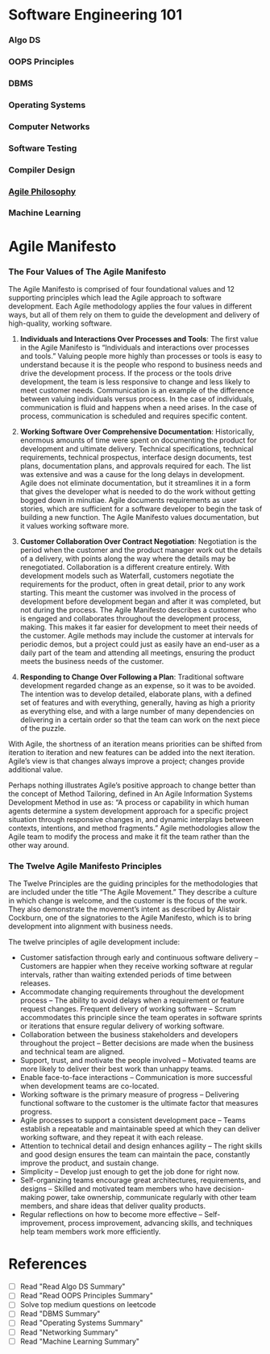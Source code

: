 # Software Engineering 101

### Algo DS

### OOPS Principles

### DBMS

### Operating Systems

### Computer Networks

### Software Testing

### Compiler Design

### [Agile Philosophy](#Agile-Manifesto)

### Machine Learning

# Agile Manifesto

### The Four Values of The Agile Manifesto
The Agile Manifesto is comprised of four foundational values and 12 supporting principles which lead the Agile approach to software development. Each Agile methodology applies the four values in different ways, but all of them rely on them to guide the development and delivery of high-quality, working software.

1. **Individuals and Interactions Over Processes and Tools**:
The first value in the Agile Manifesto is “Individuals and interactions over processes and tools.” Valuing people more highly than processes or tools is easy to understand because it is the people who respond to business needs and drive the development process. If the process or the tools drive development, the team is less responsive to change and less likely to meet customer needs. Communication is an example of the difference between valuing individuals versus process. In the case of individuals, communication is fluid and happens when a need arises. In the case of process, communication is scheduled and requires specific content.

2. **Working Software Over Comprehensive Documentation**:
Historically, enormous amounts of time were spent on documenting the product for development and ultimate delivery. Technical specifications, technical requirements, technical prospectus, interface design documents, test plans, documentation plans, and approvals required for each. The list was extensive and was a cause for the long delays in development. Agile does not eliminate documentation, but it streamlines it in a form that gives the developer what is needed to do the work without getting bogged down in minutiae. Agile documents requirements as user stories, which are sufficient for a software developer to begin the task of building a new function.
The Agile Manifesto values documentation, but it values working software more.

3. **Customer Collaboration Over Contract Negotiation**:
Negotiation is the period when the customer and the product manager work out the details of a delivery, with points along the way where the details may be renegotiated. Collaboration is a different creature entirely. With development models such as Waterfall, customers negotiate the requirements for the product, often in great detail, prior to any work starting. This meant the customer was involved in the process of development before development began and after it was completed, but not during the process. The Agile Manifesto describes a customer who is engaged and collaborates throughout the development process, making. This makes it far easier for development to meet their needs of the customer. Agile methods may include the customer at intervals for periodic demos, but a project could just as easily have an end-user as a daily part of the team and attending all meetings, ensuring the product meets the business needs of the customer.

4. **Responding to Change Over Following a Plan**:
Traditional software development regarded change as an expense, so it was to be avoided. The intention was to develop detailed, elaborate plans, with a defined set of features and with everything, generally, having as high a priority as everything else, and with a large number of many dependencies on delivering in a certain order so that the team can work on the next piece of the puzzle.

 

With Agile, the shortness of an iteration means priorities can be shifted from iteration to iteration and new features can be added into the next iteration. Agile’s view is that changes always improve a project; changes provide additional value.

Perhaps nothing illustrates Agile’s positive approach to change better than the concept of Method Tailoring, defined in An Agile Information Systems Development Method in use as: “A process or capability in which human agents determine a system development approach for a specific project situation through responsive changes in, and dynamic interplays between contexts, intentions, and method fragments.” Agile methodologies allow the Agile team to modify the process and make it fit the team rather than the other way around.

### The Twelve Agile Manifesto Principles
The Twelve Principles are the guiding principles for the methodologies that are included under the title “The Agile Movement.” They describe a culture in which change is welcome, and the customer is the focus of the work. They also demonstrate the movement’s intent as described by Alistair Cockburn, one of the signatories to the Agile Manifesto, which is to bring development into alignment with business needs.

The twelve principles of agile development include:

- Customer satisfaction through early and continuous software delivery – Customers are happier when they receive working software at regular intervals, rather than waiting extended periods of time between releases.
- Accommodate changing requirements throughout the development process – The ability to avoid delays when a requirement or feature request changes.
Frequent delivery of working software – Scrum accommodates this principle since the team operates in software sprints or iterations that ensure regular delivery of working software.
- Collaboration between the business stakeholders and developers throughout the project – Better decisions are made when the business and technical team are aligned.
- Support, trust, and motivate the people involved – Motivated teams are more likely to deliver their best work than unhappy teams.
- Enable face-to-face interactions – Communication is more successful when development teams are co-located.
- Working software is the primary measure of progress – Delivering functional software to the customer is the ultimate factor that measures progress.
- Agile processes to support a consistent development pace – Teams establish a repeatable and maintainable speed at which they can deliver working software, and they repeat it with each release.
- Attention to technical detail and design enhances agility – The right skills and good design ensures the team can maintain the pace, constantly improve the product, and sustain change.
- Simplicity – Develop just enough to get the job done for right now.
- Self-organizing teams encourage great architectures, requirements, and designs – Skilled and motivated team members who have decision-making power, take ownership, communicate regularly with other team members, and share ideas that deliver quality products.
- Regular reflections on how to become more effective – Self-improvement, process improvement, advancing skills, and techniques help team members work more efficiently.

# References

- [ ] Read "Read Algo DS Summary"
- [ ] Read "Read OOPS Principles Summary"
- [ ] Solve top medium questions on leetcode
- [ ] Read "DBMS Summary"
- [ ] Read "Operating Systems Summary"
- [ ] Read "Networking Summary"
- [ ] Read "Machine Learning Summary"
